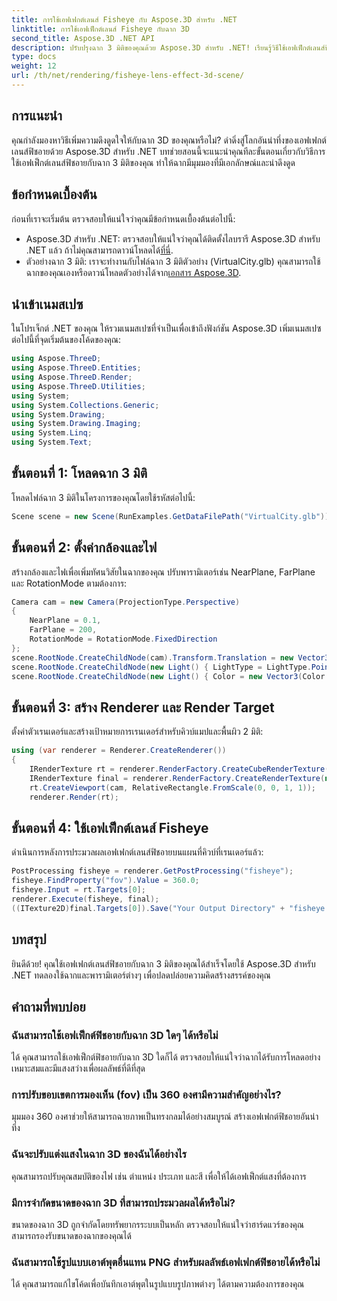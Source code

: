 ```yaml
---
title: การใช้เอฟเฟกต์เลนส์ Fisheye กับ Aspose.3D สำหรับ .NET
linktitle: การใช้เอฟเฟ็กต์เลนส์ Fisheye กับฉาก 3D
second_title: Aspose.3D .NET API
description: ปรับปรุงฉาก 3 มิติของคุณด้วย Aspose.3D สำหรับ .NET! เรียนรู้วิธีใช้เอฟเฟ็กต์เลนส์ฟิชอายที่น่าหลงใหลทีละขั้นตอน ดาวน์โหลดเดี๋ยวนี้!
type: docs
weight: 12
url: /th/net/rendering/fisheye-lens-effect-3d-scene/
---
```

## การแนะนำ
คุณกำลังมองหาวิธีเพิ่มความดึงดูดใจให้กับฉาก 3D ของคุณหรือไม่? ดำดิ่งสู่โลกอันน่าทึ่งของเอฟเฟกต์เลนส์ฟิชอายด้วย Aspose.3D สำหรับ .NET บทช่วยสอนนี้จะแนะนำคุณทีละขั้นตอนเกี่ยวกับวิธีการใช้เอฟเฟ็กต์เลนส์ฟิชอายกับฉาก 3 มิติของคุณ ทำให้ฉากมีมุมมองที่มีเอกลักษณ์และน่าดึงดูด
## ข้อกำหนดเบื้องต้น
ก่อนที่เราจะเริ่มต้น ตรวจสอบให้แน่ใจว่าคุณมีข้อกำหนดเบื้องต้นต่อไปนี้:
-  Aspose.3D สำหรับ .NET: ตรวจสอบให้แน่ใจว่าคุณได้ติดตั้งไลบรารี Aspose.3D สำหรับ .NET แล้ว ถ้าไม่คุณสามารถดาวน์โหลดได้[ที่นี่](https://releases.aspose.com/3d/net/).
-  ตัวอย่างฉาก 3 มิติ: เราจะทำงานกับไฟล์ฉาก 3 มิติตัวอย่าง (VirtualCity.glb) คุณสามารถใช้ฉากของคุณเองหรือดาวน์โหลดตัวอย่างได้จาก[เอกสาร Aspose.3D](https://reference.aspose.com/3d/net/).
## นำเข้าเนมสเปซ
ในโปรเจ็กต์ .NET ของคุณ ให้รวมเนมสเปซที่จำเป็นเพื่อเข้าถึงฟังก์ชัน Aspose.3D เพิ่มเนมสเปซต่อไปนี้ที่จุดเริ่มต้นของโค้ดของคุณ:
```csharp
using Aspose.ThreeD;
using Aspose.ThreeD.Entities;
using Aspose.ThreeD.Render;
using Aspose.ThreeD.Utilities;
using System;
using System.Collections.Generic;
using System.Drawing;
using System.Drawing.Imaging;
using System.Linq;
using System.Text;
```
## ขั้นตอนที่ 1: โหลดฉาก 3 มิติ
โหลดไฟล์ฉาก 3 มิติในโครงการของคุณโดยใช้รหัสต่อไปนี้:
```csharp
Scene scene = new Scene(RunExamples.GetDataFilePath("VirtualCity.glb"));
```
## ขั้นตอนที่ 2: ตั้งค่ากล้องและไฟ
สร้างกล้องและไฟเพื่อเพิ่มทัศนวิสัยในฉากของคุณ ปรับพารามิเตอร์เช่น NearPlane, FarPlane และ RotationMode ตามต้องการ:
```csharp
Camera cam = new Camera(ProjectionType.Perspective)
{
    NearPlane = 0.1,
    FarPlane = 200,
    RotationMode = RotationMode.FixedDirection
};
scene.RootNode.CreateChildNode(cam).Transform.Translation = new Vector3(5, 6, 0);
scene.RootNode.CreateChildNode(new Light() { LightType = LightType.Point }).Transform.Translation = new Vector3(-10, 7, -10);
scene.RootNode.CreateChildNode(new Light() { Color = new Vector3(Color.CadetBlue) }).Transform.Translation = new Vector3(49, 0, 49);
```
## ขั้นตอนที่ 3: สร้าง Renderer และ Render Target
ตั้งค่าตัวเรนเดอร์และสร้างเป้าหมายการเรนเดอร์สำหรับคิวบ์แมปและพื้นผิว 2 มิติ:
```csharp
using (var renderer = Renderer.CreateRenderer())
{
    IRenderTexture rt = renderer.RenderFactory.CreateCubeRenderTexture(new RenderParameters(false), 512, 512);
    IRenderTexture final = renderer.RenderFactory.CreateRenderTexture(new RenderParameters(false, 32, 0, 0), 1024, 1024);
    rt.CreateViewport(cam, RelativeRectangle.FromScale(0, 0, 1, 1));
    renderer.Render(rt);
```
## ขั้นตอนที่ 4: ใช้เอฟเฟ็กต์เลนส์ Fisheye
ดำเนินการหลังการประมวลผลเอฟเฟกต์เลนส์ฟิชอายบนแผนที่คิวบ์ที่เรนเดอร์แล้ว:
```csharp
PostProcessing fisheye = renderer.GetPostProcessing("fisheye");
fisheye.FindProperty("fov").Value = 360.0;
fisheye.Input = rt.Targets[0];
renderer.Execute(fisheye, final);
((ITexture2D)final.Targets[0]).Save("Your Output Directory" + "fisheye.png", ImageFormat.Png);
```
## บทสรุป
ยินดีด้วย! คุณใช้เอฟเฟกต์เลนส์ฟิชอายกับฉาก 3 มิติของคุณได้สำเร็จโดยใช้ Aspose.3D สำหรับ .NET ทดลองใช้ฉากและพารามิเตอร์ต่างๆ เพื่อปลดปล่อยความคิดสร้างสรรค์ของคุณ
## คำถามที่พบบ่อย
### ฉันสามารถใช้เอฟเฟ็กต์ฟิชอายกับฉาก 3D ใดๆ ได้หรือไม่
ได้ คุณสามารถใช้เอฟเฟ็กต์ฟิชอายกับฉาก 3D ใดก็ได้ ตรวจสอบให้แน่ใจว่าฉากได้รับการโหลดอย่างเหมาะสมและมีแสงสว่างเพื่อผลลัพธ์ที่ดีที่สุด
### การปรับขอบเขตการมองเห็น (fov) เป็น 360 องศามีความสำคัญอย่างไร?
มุมมอง 360 องศาช่วยให้สามารถฉายภาพเป็นทรงกลมได้อย่างสมบูรณ์ สร้างเอฟเฟกต์ฟิชอายอันน่าทึ่ง
### ฉันจะปรับแต่งแสงในฉาก 3D ของฉันได้อย่างไร
คุณสามารถปรับคุณสมบัติของไฟ เช่น ตำแหน่ง ประเภท และสี เพื่อให้ได้เอฟเฟ็กต์แสงที่ต้องการ
### มีการจำกัดขนาดของฉาก 3D ที่สามารถประมวลผลได้หรือไม่?
ขนาดของฉาก 3D ถูกจำกัดโดยทรัพยากรระบบเป็นหลัก ตรวจสอบให้แน่ใจว่าฮาร์ดแวร์ของคุณสามารถรองรับขนาดของฉากของคุณได้
### ฉันสามารถใช้รูปแบบเอาต์พุตอื่นแทน PNG สำหรับผลลัพธ์เอฟเฟกต์ฟิชอายได้หรือไม่
ได้ คุณสามารถแก้ไขโค้ดเพื่อบันทึกเอาต์พุตในรูปแบบรูปภาพต่างๆ ได้ตามความต้องการของคุณ